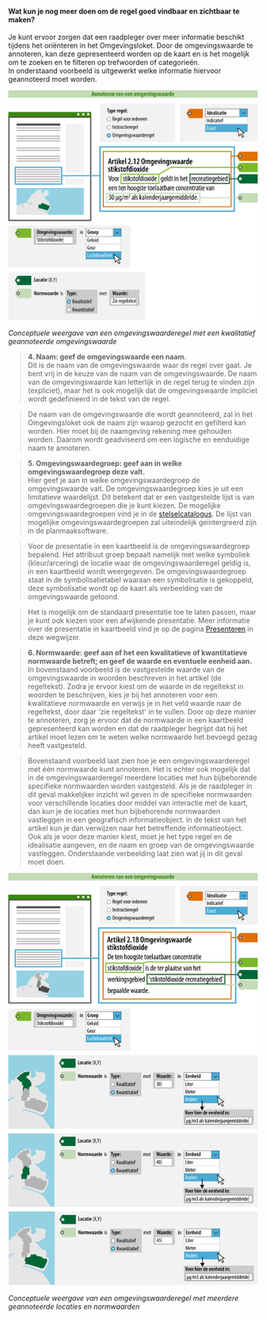 ﻿#### Wat kun je nog meer doen om de regel goed vindbaar en zichtbaar te maken?

Je kunt ervoor zorgen dat een raadpleger over meer informatie beschikt tijdens
het oriënteren in het Omgevingsloket. Door de omgevingswaarde te annoteren, kan
deze gepresenteerd worden op de kaart en is het mogelijk om te zoeken en te
filteren op trefwoorden of categorieën.  
In onderstaand voorbeeld is uitgewerkt welke informatie hiervoor geannoteerd
moet worden.

![](media/Wegwijzer_Omgevingswaarde_Middel.png)

*Conceptuele weergave van een omgevingswaarderegel met een kwalitatief
geannoteerde omgevingswaarde*

>   **4. Naam: geef de omgevingswaarde een naam.**  
>   Dit is de naam van de omgevingswaarde waar de regel over gaat. Je bent vrij
>   in de keuze van de naam van de omgevingswaarde. De naam van de
>   omgevingswaarde kan letterlijk in de regel terug te vinden zijn (expliciet),
>   maar het is ook mogelijk dat de omgevingswaarde impliciet wordt gedefinieerd
>   in de tekst van de regel.

>   De naam van de omgevingswaarde die wordt geannoteerd, zal in het
>   Omgevingsloket ook de naam zijn waarop gezocht en gefilterd kan worden. Hier
>   moet bij de naamgeving rekening mee gehouden worden. Daarom wordt
>   geadviseerd om een logische en eenduidige naam te annoteren.

>   **5. Omgevingswaardegroep: geef aan in welke omgevingswaardegroep deze
>   valt.**  
>   Hier geef je aan in welke omgevingswaardegroep de omgevingswaarde valt. De
>   omgevingswaardegroep kies je uit een limitatieve waardelijst. Dit betekent dat
>   er een vastgestelde lijst is van omgevingswaardegroepen die je kunt kiezen.
>   De mogelijke omgevingswaardegroepen vind je in de
>   [stelselcatalogus](https://stelselcatalogus.omgevingswet.overheid.nl/waardelijstenpagina).
>   De lijst van mogelijke omgevingswaardegroepen zal uiteindelijk geïntergreerd
>   zijn in de planmaaksoftware.

>   Voor de presentatie in een kaartbeeld is de omgevingswaardegroep bepalend.
>   Het attribuut groep bepaalt namelijk met welke symboliek (kleur/arcering) de
>   locatie waar de omgevingswaarderegel geldig is, in een kaartbeeld wordt
>   weergegeven. De omgevingswaardegroep staat in de symbolisatietabel waaraan
>   een symbolisatie is gekoppeld, deze symbolisatie wordt op de kaart als
>   verbeelding van de omgevingswaarde getoond.

>   Het is mogelijk om de standaard presentatie toe te laten passen, maar je
>   kunt ook kiezen voor een afwijkende presentatie. Meer informatie over de
>   presentatie in kaartbeeld vind je op de pagina [Presenteren](/presenteren)
>   in deze wegwijzer.

>   **6. Normwaarde: geef aan of het een kwalitatieve of kwantitatieve
>   normwaarde betreft; en geef de waarde en eventuele eenheid aan.**  
>   In bovenstaand voorbeeld is de vastgestelde waarde van de omgevingswaarde in
>   woorden beschreven in het artikel (de regeltekst). Zodra je ervoor kiest om
>   de waarde in de regeltekst in woorden te beschrijven, kies je bij het
>   annoteren voor een kwalitatieve normwaarde en verwijs je in het veld waarde
>   naar de regeltekst, door daar 'zie regeltekst' in te vullen. Door op deze
>   manier te annoteren, zorg je ervoor dat de normwaarde in een kaartbeeld
>   gepresenteerd kan worden en dat de raadpleger begrijpt dat hij het artikel
>   moet lezen om te weten welke normwaarde het bevoegd gezag heeft vastgesteld.

>   Bovenstaand voorbeeld laat zien hoe je een omgevingswaarderegel met één
>   normwaarde kunt annoteren. Het is echter ook mogelijk dat in de
>   omgevingswaarderegel meerdere locaties met hun bijbehorende specifieke
>   normwaarden worden vastgesteld. Als je de raadpleger in dit geval
>   makkelijker inzicht wil geven in de specifieke normwaarden voor
>   verschillende locaties door middel van interactie met de kaart, dan kun je
>   de locaties met hun bijbehorende normwaarden vastleggen in een geografisch
>   informatieobject. In de tekst van het artikel kun je dan verwijzen naar het
>   betreffende informatieobject. Ook als je voor deze manier kiest, moet je het
>   type regel en de idealisatie aangeven, en de naam en groep van de
>   omgevingswaarde vastleggen. Onderstaande verbeelding laat zien wat jij in
>   dit geval moet doen.

![](media/Wegwijzer_Omgevingswaarde_MeerdereNormwaarden.png)

*Conceptuele weergave van een omgevingswaarderegel met meerdere geannoteerde
locaties en normwaarden*
